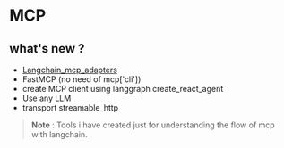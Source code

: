 # MCP

## what's new ?

- [Langchain_mcp_adapters](https://github.com/langchain-ai/langchain-mcp-adapters) 
- FastMCP (no need of mcp['cli'])
- create MCP client using langgraph create_react_agent
- Use any LLM
- transport streamable_http


> **Note** : Tools i have created just for understanding the flow of mcp with langchain. 

